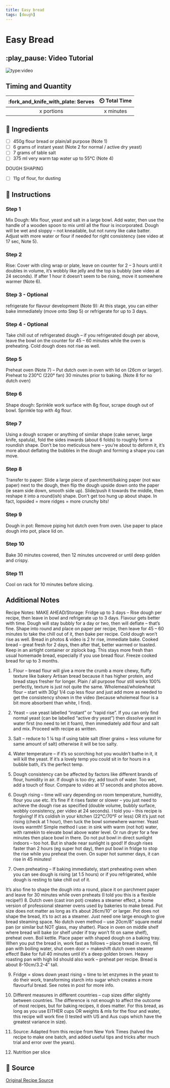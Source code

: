 ```yaml
---
title: Easy bread
tags: [dough]
---
```


# Easy Bread

## :play_pause: Video Tutorial
![type:video](https://www.youtube.com/embed/fhM0cGiH8R4?si=02osFtkH_G4LNfpE)


## Timing and Quantity
| :fork_and_knife_with_plate: Serves | :timer_clock: Total Time |
|:----------------------------------:|:-----------------------: |
| x portions | x minutes |

## :salt: Ingredients
- [ ] 450g flour bread or plain/all purpose (Note 1)
- [ ] 6 grams of instant yeast (Note 2 for normal / active dry yeast)
- [ ] 7 grams of table salt
- [ ] 375 ml very warm tap water up to 55°C (Note 4)

DOUGH SHAPING

- [ ] 11g of flour, for dusting

## :pencil: Instructions

### Step 1
Mix Dough: Mix flour, yeast and salt in a large bowl. Add water, then use the handle of a wooden spoon to mix until all the flour is incorporated. Dough will be wet and sloppy – not kneadable, but not runny like cake batter. Adjust with more water or flour if needed for right consistency (see video at 17 sec, Note 5).

### Step 2
Rise: Cover with cling wrap or plate, leave on counter for 2 – 3 hours until it doubles in volume, it’s wobbly like jelly and the top is bubbly (see video at 24 seconds). If after 1 hour it doesn’t seem to be rising, move it somewhere warmer (Note 6).

### Step 3 - Optional
refrigerate for flavour development (Note 9): At this stage, you can either bake immediately (move onto Step 5) or refrigerate for up to 3 days.

### Step 4 - Optional
Take chill out of refrigerated dough – if you refrigerated dough per above, leave the bowl on the counter for 45 – 60 minutes while the oven is preheating. Cold dough does not rise as well.

### Step 5
Preheat oven (Note 7) – Put dutch oven in oven with lid on (26cm or larger). Preheat to 230°C (220° fan) 30 minutes prior to baking. (Note 8 for no dutch oven)

### Step 6
Shape dough: Sprinkle work surface with 8g flour, scrape dough out of bowl. Sprinkle top with 4g flour.

### Step 7
Using a dough scraper or anything of similar shape (cake server, large knife, spatula), fold the sides inwards (about 6 folds) to roughly form a roundish shape. Don’t be too meticulous here – you’re about to deform it, it’s more about deflating the bubbles in the dough and forming a shape you can move.

### Step 8
Transfer to paper: Slide a large piece of parchment/baking paper (not wax paper) next to the dough, then flip the dough upside down onto the paper (ie seam side down, smooth side up). Slide/push it towards the middle, then reshape it into a round(ish) shape. Don't get too hung up about shape. In fact, lopsided = more ridges = more crunchy bits!

### Step 9
Dough in pot: Remove piping hot dutch oven from oven. Use paper to place dough into pot, place lid on.

### Step 10
Bake 30 minutes covered, then 12 minutes uncovered or until deep golden and crispy.

### Step 11
Cool on rack for 10 minutes before slicing.

## Additional Notes

Recipe Notes:
MAKE AHEAD/Storage:
Fridge up to 3 days – Rise dough per recipe, then leave in bowl and refrigerate up to 3 days. Flavour gets better with time. Dough will stay bubbly for a day or two, then will deflate – that’s fine. Shape into round and place on paper per recipe, then leave for 45 – 60 minutes to take the chill out of it, then bake per recipe. Cold dough won’t rise as well.
Bread in photos & video is 2 hr rise, immediate bake.
Cooked bread – great fresh for 2 days, then after that, better warmed or toasted.  Keep in an airtight container or ziplock bag. This stays more fresh than usual homemade bread, especially if you use bread flour.
Freeze cooked bread for up to 3 months.

1. Flour – bread flour will give a more the crumb a more chewy, fluffy texture like bakery Artisan bread because it has higher protein, and bread stays fresher for longer. Plain / all purpose flour still works 100% perfectly, texture is just not quite the same.
Wholemeal/wholewheat flour – start with 30g/ 1/4 cup less flour and just add more as needed to get the consistency shown in the video (because wholemeal flour is a bit more absorbent than white, I find).

2. Yeast – use yeast labelled “instant” or “rapid rise”. If you can only find normal yeast (can be labelled “active dry yeast”) then dissolve yeast in water first (no need to let it foam), then immediately add flour and salt and mix. Proceed with recipe as written.

3. Salt – reduce to 1 ¼ tsp if using table salt (finer grains = less volume for same amount of salt) otherwise it will be too salty.

4. Water temperature – if it’s so scorching hot you wouldn’t bathe in it, it will kill the yeast. If it’s a lovely temp you could sit in for hours in a bubble bath, it’s the perfect temp.

5. Dough consistency can be affected by factors like different brands of flour, humidity in air. If dough is too dry, add touch of water. Too wet, add a touch of flour. Compare to video at 17 seconds and photos above.

6. Dough rising – time will vary depending on room temperature, humidity, flour you use etc. It’s fine if it rises faster or slower – you just need to achieve the dough rise as specified (double volume, bubbly surface, wobbly consistency, per video at 24 seconds). I told you – this recipe is forgiving!
If it’s coldish in your kitchen (22°C/70°F or less) OR it’s just not rising (check at 1 hour), then tuck the bowl somewhere warmer. Yeast loves warmth!
Simple method I use: in sink with warm (not hot) water, with ramekin to elevate bowl above water level. Or run dryer for a few minutes then place bowl in there. Do not put bowl in direct sunlight indoors – too hot. But in shade near sunlight is good!
If dough rises faster than 2 hours (eg super hot day), then put bowl in fridge to stop the rise while you preheat the oven. On super hot summer days, it can rise in 45 minutes!

7. Oven preheating – If baking immediately, start preheating oven when you can see dough is rising (at 1.5 hours) or if you refrigerated, while dough is resting to take chill out of it.

It’s also fine to shape the dough into a round, place it on parchment paper and leave for 30 minutes while oven preheats (I told you this is a flexible recipe!!)
8. Dutch oven (cast iron pot) creates a steamer effect, a home version of professional steamer ovens used by bakeries to make bread. 
Pot size does not matter as long as it’s about 26cm/10″ or larger. Pot does not shape the bread, it’s to act as a steamer. Just need one large enough to give bread steaming space.
No dutch oven method – use 20cm/8” square metal pan (or similar but NOT glass, may shatter). Place in oven on middle shelf where bread will bake (or shelf under if tray won’t fit on same shelf), preheat oven. Boil kettle. Place paper with shaped dough on a baking tray. When you put the bread in, work fast as follows – place bread in oven, fill pan with boiling water, shut oven door = makeshift dutch oven steamer effect! Bake for full 40 minutes until it’s a deep golden brown.
Heavy roasting pan with high lid should also work – preheat per recipe. Bread is about 8-10cm/3.2-4″ tall. 

9. Fridge = slows down yeast rising = time to let enzymes in the yeast to do their work, transforming starch into sugar which creates a more flavourful bread. See notes in post for more info.

10. Different measures in different countries – cup sizes differ slightly between countries. The difference is not enough to affect the outcome of most recipes, but for baking recipes, it does matter. For this bread, as long as you use EITHER cups OR weights & mls for the flour and water, this recipe will work fine (I tested with US and Aus cups which have the greatest variance in size).

12. Source: Adapted from this recipe from New York Times (halved the recipe to make one batch, and added useful tips and tricks after much trial and error over the years).

12. Nutrition per slice

## :link: Source
[Original Recipe Source](https://www.recipetineats.com/easy-yeast-bread-recipe-no-knead/)